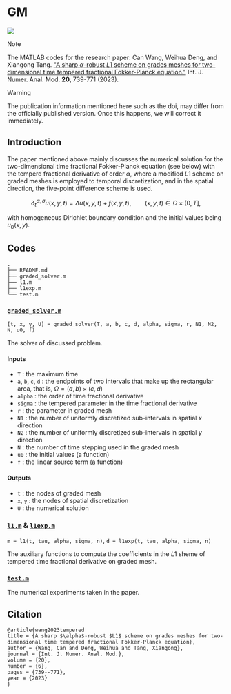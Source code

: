 # GM
[![](https://img.shields.io/badge/doi-10.4208%2Fijnam2023-1033)](https://doi.org/10.4208/ijnam2023-1033)

> [!NOTE]
> The MATLAB codes for the research paper: Can Wang, Weihua Deng, and Xiangong Tang. ["A sharp $\alpha$-robust $L1$ scheme on grades meshes for two-dimensional time tempered fractional Fokker-Planck equation."](https://doi.org/10.4208/ijnam2023-1033) Int. J. Numer. Anal. Mod. **20**, 739-771 (2023).

> [!WARNING]  
> The publication information mentioned here such as the doi, may differ from the officially published version. Once this happens, we will correct it immediately.

## Introduction
The paper mentioned above mainly discusses the numerical solution for the two-dimensional time fractional Fokker-Planck equation (see below) with the temperd fractional derivative of order $\alpha$, where a modified $L1$ scheme on graded meshes is employed to temporal discretization, and in the spatial direction, the five-point difference scheme is used. 

```math
\partial_t^{\alpha, \sigma}u(x,y,t)=\Delta u(x,y,t)+f(x,y,t),\qquad (x,y,t)\in \Omega\times (0, T],
```
with homogeneous Dirichlet boundary condition and the initial values being $u_0(x,y)$.

## Codes

```
.
├── README.md
├── graded_solver.m
├── l1.m
├── l1exp.m
└── test.m
```

### [`graded_solver.m`](./graded_solver.m) 
`[t, x, y, U] = graded_solver(T, a, b, c, d, alpha, sigma, r, N1, N2, N, u0, f)`

The solver of discussed problem.
#### Inputs
- `T` : the maximum time
- `a`, `b`, `c`, `d` : the endpoints of two intervals that make up the rectangular area, that is, $\Omega=(a,b)\times (c,d)$
- `alpha` : the order of time fractional derivative
- `sigma` : the tempered parameter in the time fractional derivative
- `r` : the parameter in graded mesh
- `N1` : the number of uniformly discretized sub-intervals in spatial $x$ direction
- `N2` : the number of uniformly discretized sub-intervals in spatial $y$ direction
- `N` : the number of time stepping used in the graded mesh
- `u0` : the initial values (a function)
- `f` : the linear source term (a function)

#### Outputs
- `t` : the nodes of graded mesh
- `x`, `y` : the nodes of spatial discretization
- `U` : the numerical solution

### [`l1.m`](./l1.m) & [`l1exp.m`](./l1exp.m)
`m = l1(t, tau, alpha, sigma, n)`, `d = l1exp(t, tau, alpha, sigma, n)`

The auxiliary functions to compute the coefficients in the $L1$ sheme of tempered time fractional derivative on graded mesh.

### [`test.m`](./test.m)
The numerical experiments taken in the paper.

## Citation
```biblatex
@article{wang2023tempered
title = {A sharp $\alpha$-robust $L1$ scheme on grades meshes for two-dimensional time tempered fractional Fokker-Planck equation},
author = {Wang, Can and Deng, Weihua and Tang, Xiangong},
journal = {Int. J. Numer. Anal. Mod.},
volume = {20},
number = {6},
pages = {739--771},
year = {2023}
}
```